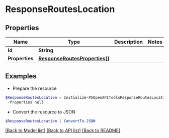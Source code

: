 # ResponseRoutesLocation
## Properties

Name | Type | Description | Notes
------------ | ------------- | ------------- | -------------
**Id** | **String** |  | 
**Properties** | [**ResponseRoutesProperties[]**](ResponseRoutesProperties.md) |  | 

## Examples

- Prepare the resource
```powershell
$ResponseRoutesLocation = Initialize-PSOpenAPIToolsResponseRoutesLocation  -Id null `
 -Properties null
```

- Convert the resource to JSON
```powershell
$ResponseRoutesLocation | ConvertTo-JSON
```

[[Back to Model list]](../README.md#documentation-for-models) [[Back to API list]](../README.md#documentation-for-api-endpoints) [[Back to README]](../README.md)

